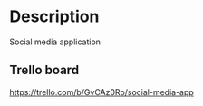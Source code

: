 # Description

Social media application

## Trello board

https://trello.com/b/GvCAz0Ro/social-media-app
